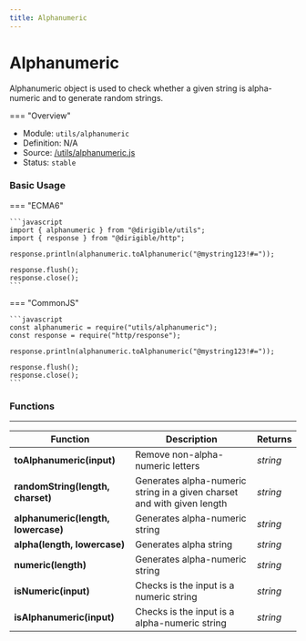 ```yaml
---
title: Alphanumeric
---
```


Alphanumeric
===

Alphanumeric object is used to check whether a given string is alpha-numeric and to generate random strings.

=== "Overview"
- Module: `utils/alphanumeric`
- Definition: N/A
- Source: [/utils/alphanumeric.js](https://github.com/eclipse/dirigible/blob/master/components/api-utils/src/main/resources/META-INF/dirigible/utils/alphanumeric.js)
- Status: `stable`

### Basic Usage

=== "ECMA6"

    ```javascript
    import { alphanumeric } from "@dirigible/utils";
    import { response } from "@dirigible/http";

    response.println(alphanumeric.toAlphanumeric("@mystring123!#="));

    response.flush();
    response.close();
    ```

=== "CommonJS"

    ```javascript
    const alphanumeric = require("utils/alphanumeric");
    const response = require("http/response");

    response.println(alphanumeric.toAlphanumeric("@mystring123!#="));

    response.flush();
    response.close();
    ```

### Functions

---

Function     | Description | Returns
------------ | ----------- | --------
**toAlphanumeric(input)**   | Remove non-alpha-numeric letters | *string*
**randomString(length, charset)**   | Generates alpha-numeric string in a given charset and with given length | *string*
**alphanumeric(length, lowercase)**   | Generates alpha-numeric string | *string*
**alpha(length, lowercase)**   | Generates alpha string | *string*
**numeric(length)**   | Generates alpha-numeric string | *string*
**isNumeric(input)**   | Checks is the input is a numeric string | *string*
**isAlphanumeric(input)**   | Checks is the input is a alpha-numeric string | *string*


